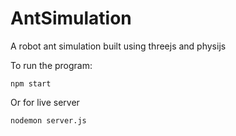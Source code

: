 # AntSimulation
A robot ant simulation built using threejs and physijs

To run the program:

```
npm start
```

Or for live server

```
nodemon server.js
```
